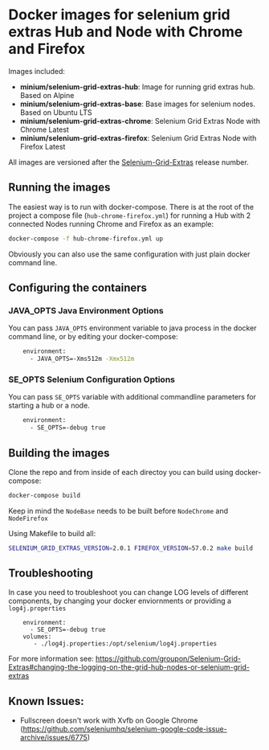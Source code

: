 # Docker images for selenium grid extras Hub and Node with Chrome and Firefox


Images included:

- __minium/selenium-grid-extras-hub__: Image for running grid extras hub. Based on Alpine
- __minium/selenium-grid-extras-base__: Base images for selenium nodes. Based on Ubuntu LTS
- __minium/selenium-grid-extras-chrome__: Selenium Grid Extras Node with Chrome Latest
- __minium/selenium-grid-extras-firefox__: Selenium Grid Extras Node with Firefox Latest

All images are versioned after the [Selenium-Grid-Extras](https://github.com/groupon/Selenium-Grid-Extras) release number.


## Running the images

The easiest way is to run with docker-compose. There is at the root of the project a compose file (`hub-chrome-firefox.yml`) for running a Hub with 2 connected Nodes running Chrome and Firefox as an example:

``` bash
docker-compose -f hub-chrome-firefox.yml up 
```

Obviously you can also use the same configuration with just plain docker command line.

## Configuring the containers

### JAVA_OPTS Java Environment Options

You can pass `JAVA_OPTS` environment variable to java process in the docker command line, or by editing your docker-compose:

``` bash
    environment:
      - JAVA_OPTS=-Xms512m -Xmx512m
```

### SE_OPTS Selenium Configuration Options

You can pass `SE_OPTS` variable with additional commandline parameters for starting a hub or a node.

``` bash
    environment:
      - SE_OPTS=-debug true   
```


## Building the images

Clone the repo and from inside of each directoy you can build using docker-compose:

``` bash
docker-compose build
```

Keep in mind the `NodeBase` needs to be built before `NodeChrome` and `NodeFirefox`

Using Makefile to build all:

``` bash
SELENIUM_GRID_EXTRAS_VERSION=2.0.1 FIREFOX_VERSION=57.0.2 make build
```


## Troubleshooting

In case you need to troubleshoot you can change LOG levels of different components, by changing your docker enviornments or providing a `log4j.properties`

```
    environment:
      - SE_OPTS=-debug true   
    volumes:
       - ./log4j.properties:/opt/selenium/log4j.properties
```

For more information see: https://github.com/groupon/Selenium-Grid-Extras#changing-the-logging-on-the-grid-hub-nodes-or-selenium-grid-extras

## Known Issues:

- Fullscreen doesn't work with Xvfb on Google Chrome (https://github.com/seleniumhq/selenium-google-code-issue-archive/issues/6775)
